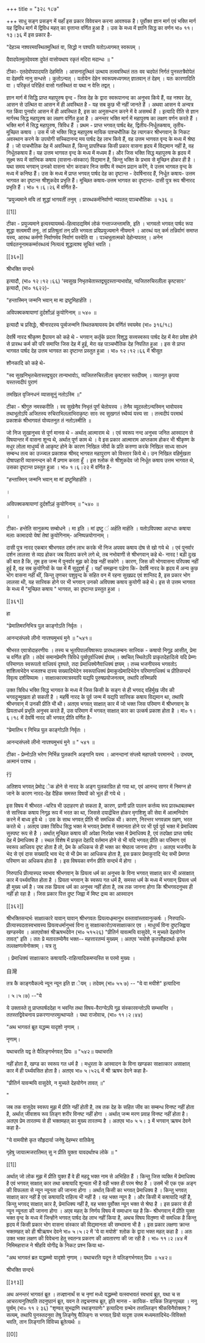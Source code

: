 +++
title = "३२८ १८७"

+++
साधु सङ्ग प्रसङ्ग में यहाँ इस प्रकार विवेवचन करना आवश्यक है। पूर्वोक्त ज्ञान मार्ग एवं भक्ति मार्ग यह द्विविध मार्ग में द्विविध महत् का वृत्तान्त वर्णित हुआ है । उस के मध्य में ज्ञानि सिद्ध का वर्णन भा० ११।१३।३६ में इस प्रकार है- 

"देहञ्च नश्वरमवस्थितमुत्थितं वा, सिद्धो न पश्यति यतोऽध्यगमत् स्वरूपम् । 

दैवादपेतमुतदेववश दुपेतं वासोयथाप रकृतं मदिरा मदान्धः ॥ " 

टीका- एतदेवोपपादयति देहमिति । आसनादुत्थितं उत्थाय तत्ववस्थितं ततः वव चदपेतं निर्गतं पुनस्तत्रैवोपेतं वा देहमपि नानु सन्धत्ते । कुतोऽन्यत् । यतोयेन देहेन स्वरूपमध्यगमत् ज्ञातवान् तं देहम् । यतः कारणादिति वा । परिकृतं परिहितं वासो गतस्थितं वा यथा न वेत्ति तद्वत् । 

ज्ञान मार्ग में सिद्धि प्राप्त महापुरुष वृन्द - जिस देह के द्वारा स्वरूपानन्द का अनुभव किये हैं, वह नश्वर देह, आसन से उत्थित वा आसन में ही अवस्थित है - यह सब कुछ भी नहीं जानते हैं । अथवा आसन ये अन्यत्र गत किंवा पुनर्वार आसन में ही अवस्थित है, इस का अनुसन्धान करने में वे असमर्थ हैं । इत्यादि रीति से ज्ञान मार्गस्थ सिद्ध महापुरुष का लक्षण वर्णित हुआ है । अनन्तर भक्ति मार्ग में महापुरुष का लक्षण वर्णन करते हैं । भक्ति मार्ग में सिद्ध महापुरुष, त्रिविध हैं । प्रथम - प्राप्त भगवत् पार्षद बेह, द्वितीय-निर्धूतकषाय, तृतीय- मूच्छित कषाय । उस में जो भक्ति सिद्ध महापुरुष मायिक पाश्चभौतिक देह त्यागकर श्रीभगवान् के निकट अवस्थान करने के उपयोगी सच्चिदानन्द मय पार्षद देह लाभ किये हैं, वह उत्तम भागवत वृन्द के मध्य में श्रेष्ठ हैं । जो पाचभौतिक देह में अवस्थित हैं, किन्तु प्रापश्चिक किसी प्रकार वासना हृदय में विद्यमान नहीं है, वह निर्धूतकषाय हैं। यह उत्तम भागवत वृन्द के मध्य में मध्यम हैं। और जिस भक्ति सिद्ध महापुरुष के हृदय में सूक्ष्म रूप में सात्त्विक कषाय (वासना-संस्कार) विद्यमान है, किन्तु भक्ति के प्रभाव से मूच्छिन होकर ही है । यथा समय भगवान् उनको वासना भोग कराकर निज समीप में स्थान प्रदान करेंगे, वे उत्तम भागवत वृन्द के मध्य में कनिष्ठ हैं। उस के मध्य में प्राप्त भगवत् पार्षद देह का दृष्टान्त - देवर्षिनारद हैं, निर्धूत कषाय- उत्तम भागवत का दृष्टान्त श्रीशुकदेव प्रभृति हैं। मूच्छित कषाय-उत्तम भागवत का दृष्टान्त- दासी पुत्र रूप श्रीनारद प्रभृति हैं । भा० १।६।२६ में वर्णित है- 

“प्रयुज्यमाने मयि तां शुद्धां भागवतीं तनुम् । प्रारब्धकर्मनिर्वाणो न्यपतत् पाञ्चभौतिकः ॥ ५३६ ॥ 

[[1]]

टीका - प्रयुज्यमाने इत्यस्यायमर्थः-हित्वादद्यमिमं लोकं गन्ताज्जन्तामसि, इति । भागवतो भगवत् पार्षद रूपा शुद्धा सत्वमयी तनूः, तां प्रतिश्रुतां तन् प्रति भगवता प्रयिप्रयुज्यमाने नीयमाने । आरब्धं यत् कर्म तन्निर्वाणं समाप्त यस्य, आरब्ध कर्मणो निर्वाणमेव निर्वाणं यस्येति वा । पञ्चभूतात्मको देहोन्यपतत् । अनेन पार्षदतनूनामकर्म्मारब्धत्वं नित्यत्वं शुद्धत्वश्व सूचितं भवति । 

[[३६०]] 

श्रीभक्ति सन्दर्भः 

इत्यादौ, (भा० १२।१२।६६) 'स्वसुख निभृतचेतास्तद्व्युदस्तान्यभावोह, प्यजितरुचिरलीला कृष्टसारः' इत्यादौ, (भा० १६२२)- 

"हन्तास्मिन् जन्मनि भवान् मा मा द्रष्टुमिहार्हति । 

अविपक्वकषायाणां दुर्दर्शोऽहं कुयोगिनाम् ॥ ५४० ॥ 

इत्यादौ च प्रसिद्धेः, श्रीनारदस्य पूर्व्वजन्मनि स्थितकषायस्य प्रेम वर्णितं स्वयमेव (भा० ३१६/१८) 

देवर्षि नारद श्रीकृष्ण द्वैपायन को कहे थे - भगवान् कर्तृके प्रदत्त विशुद्ध सत्त्वस्वरूप पार्षद देह में मेरा प्रवेश होने से प्रारब्ध कर्म की परि समाप्ति जिस देह में हुई, मेरा वह पाञ्चभौतिक देह निपतित हुआ । इस से प्राप्त भागवत पार्षद देह उत्तम भागवत का दृष्टान्त प्रस्तुत हुआ । भा० १२।१२।६६ में श्रीसूत 

शौनकादि को कहे थे- 

"स्व सुखनिभृतचेतास्तद्व्युदर तान्यभावोऽ, व्यजितरुचिरलीला कृष्टसार स्तदीयम् । व्यतनुत कृपया यस्तत्त्वदीपं पुराणं 

तमखिल वृजिनधनं व्याससूनुं नतोऽस्मि ॥" 

टीका - श्रीगुरु नमस्करीति । स्व सुखेनैव निभृतं पूर्णं चेतोयस्य । तेनैव व्यूदस्तोऽन्यस्मिन् भावोयस्य तथाभूतोऽपि अजितस्य रुचिराभिललाभिराकृष्टः सारः स्व सुखगतं स्थैय्यं यस्य सा । तत्त्वदीपं परमार्थ प्रकाशकं श्रीभागवतं योव्यतनुत तं नतोऽस्मीति ॥ 

जो निज सुखानुभव से पूर्ण मानस थे - अर्थात् आत्माराम थे । एवं स्वरूप नन्द अनुभव जनित आस्वादन से विषयान्तर में वासना शून्य थे, अर्थात् पूर्ण काम थे । वे इस प्रकार आत्माराम आप्तकाम होकर भी श्रीकृष्ण के मधुर लोला माधुर्य्यं से आकृष्ट होने के कारण निखिल जीवों के प्रति करुणा करके निखिल साध्य साधन सम्बन्ध तत्व का उज्ज्वल प्रकाशक श्रीमद् भागवत महापुराण को विस्तार किये थे। उन निखिल वहिर्मुखता दोषापहारी व्यासनन्दन को मैं प्रणाम करता हूँ । इस श्लोक से श्रीशुकदेव जो निर्धूत कषाय उत्तम भागवत थे, उसका दृष्टान्त प्रस्तुत हुआ । भा० १।६।२२ में वर्णित है- 

"हन्तास्मिन् जन्मनि भवान् मा मां द्रष्टुमिहार्हति । 

। 

अविपक्वकषायाणां दुर्दर्शोऽहं कुयोगिनाम् ॥ "५४० ॥ 

। 

टीका- हन्तेति सानुकम्प सम्बोधने । मा इति । मां द्रष्टु ं अर्हति मार्हति । यतोऽविपक्वा अदग्धाः कषाया मलाः कामादयो येषां तेषां कुयोगिनाम्- अनिष्पन्नयोगानाम् । 

दासी पुत्र नारद एकबार श्रीभगवत दर्शन लाभ करके भी निज अपवव कषाय दोष से खो गये थे । एवं पुनर्वार दर्शन लालसा से व्यग्र होकर जब विलाप करने लगे थे, तब नभोवाणी से श्रीभगवान् कहे थे- नारद ! बड़ी दुःख की बात है कि, तुम इस जन्म में पुनर्वार मुझ को देख नहीं सकोगे । कारण, जिस की भोगवासना परिपक्व नहीं हुई है, वह सब कुयोगियों के पक्ष में मैं सुदुद्दर्श हूँ । यहाँ समझना पड़ेगा कि- देवर्षि नारद के हृदय में अन्य कुछ भोग वासना नहीं थीं, किन्तु तृणचर पशुवृन्द के सहित वन में रहना सुखप्रद एवं शान्तिद है, इस प्रकार भोग लालसा थी, यह सात्त्विक होने पर भी भगवान् उनको अविपक्व कषाय कुयोगी कहे थे। इस से उत्तम भागवत के मध्य में "मूच्छित कषाय " भागवत, का दृष्टान्त प्रस्तुत हुआ । 



[[३६१]]

हा 

"प्रेमातिमरनिभित्र पुल काङ्गोऽति निर्वृतः । 

आनन्दसंप्लवे लीनो नापश्यमुभयं मुने ॥ "५४१॥ 

श्रीभरत एवात्रोदाहरणीयः । तस्य च भूतपिपालयिषारूपः प्रारब्धालम्बनः सात्त्विक - कषायो निगूढ़ आसीत्, प्रेमा च वर्णित इति । तदेवं समानप्रेमणि त्रिविधे पूर्व्वपूर्वाधिक्यं ज्ञेयम् । क्वचित् स्थितेऽपि प्राकृतदेहादित्वे यदि प्रेम्णः परिमाणतः स्वरूपतो वाधिवयं दृश्यते, तदा प्रेमाधिक्येनैवाधिक्यं ज्ञयम् । तच्च भजनीयस्य भगवतोऽ शांशित्वभेदेन भजतश्च दास्य सख्यादिभेदेन स्वरूपाधिक्यं प्रेमाकुरप्रेमादिभेदेन परिमाणाधिक्यं च प्रीतिसन्दर्भ विवृत्य दर्शयिष्यामः । साक्षात्कारमात्रस्यापि यद्यपि पुरुषप्रयोजनत्वम्, तथापि तस्मिन्नपि 

उक्त त्रिविध भक्ति सिद्ध भागवत के मध्य में जिस किसी के सङ्ग से ही भगवद् वहिर्मुख जीव की भगवदुन्मुखता हो सकती है । महर्षि नारद के पूर्व जन्म में यद्यपि सात्त्विक कषाय विद्यमान था, तथापि श्रीभगवान् में उनकी प्रीति भी थी। अतएव भगवत् साक्षात् कार में जो भक्त जिस परिमाण में श्रीभगवान् के प्रियताधर्म प्रभृति अनुभव करते हैं, उस परिमाण में भगवत् साक्षात् कार का उत्कर्ष प्रकाश होता है । मा० १।६।१८ में देवर्षि नारद की भगवत् प्रीति वर्णित है- 

"प्रेमातिभ र निभिन्न पुल काङ्गोऽति निर्वृतः । 

आनन्दसंप्लवे लीनो नापश्यमुभयं मुने ॥ " ५४१ ॥ 

टीका - प्रेम्नोऽति भरेण निर्भिन्न पुलकानि अङ्गानि यस्य । आनन्दानां संप्लवे महाप्लवे परमानन्दे । उभयम्, अत्मानं परश्च । 

行 

अतिशय भगवत् प्रेमोद्र ेक होने से नारद के अङ्ग पुलकाग्रित हो गया था, एवं आनन्द सागर में निमग्न हो जाने के कारण नारद-देह दैहिक समस्त विषयों को भूल ही गये थे । 

इस विषय में श्रीभरत -चरित्र भी उदाहरण हो सकता है, कारण, प्राणी प्रति पालन कर्त्तव्य रूप प्रारब्धाबलम्बन से सात्त्विक कषाय निगूढ़ रूप में भरत का था, जिससे दयार्द्रचित्त होकर मृगशिशु की सेवा में आत्मनियोग करने में बाध्य हुये थे । उस के साथ भगवत् प्रीति भी समधिक थी। कारण, निरन्तर भगवन्नाम ग्रहण, भरत करते थे । अतएव उक्त त्रिविध सिद्ध भक्त मे भगवत् प्रेमांश में समानता होने पर भी पूर्व पूर्व भक्त में प्रेमाधिक्य सुस्पष्ट रूप से है । अर्थात् मूच्छित कषाय की अपेक्षा निरपेक्ष भक्त में प्रेमाधिक्य है, एवं तदपेक्षा प्राप्त पार्षद देह में प्रेमाधिक्य है । स्थल विशेष में प्राकृत देहादि वर्तमान होने से भी यदि भगवत् प्रीति का परिमाण एवं स्वरूप आधिवय दृष्ट होता है तो, प्रेम के अधिकच से ही भक्त का श्रेष्ठत्व जानना होगा । अतएव भजनीय के भेद से एवं दास सख्यादि भाव भेद से भी प्रेम का आधिकच होता है, इस प्रकार प्रेमाकुरादि भेद सभी प्रेमगत परिमाण का अधिकय होता है । इस विषयका वर्णन प्रीति सन्दर्भ में होगा । 

निरुपाधि प्रीत्यास्पद स्वभाव श्रीभगवान् के प्रियत्व धर्म का अनुभव के विना भगवत् साक्षात् कार भी असाक्षात् कार में पर्थ्यवसित होता है । प्रियता भगवान् के स्वरूप गत धर्म है, समस्त धर्म के मध्य में भगवान् प्रियत्व धर्म ही मुख्य धर्म है। जब तक प्रियत्व धर्म का अनुभव नहीं होता है, तब तक जानना होगा कि श्रीभगवदनुभव ही नहीं हो रहा है । जिस प्रकार पित्त दुष्ट जिह्वा में मिष्ट द्रव्य का आस्वादन 

[[३६२]] 

श्रीभक्तिसन्दर्भः साक्षात्कारे यावान् यावान् श्रीभगवतः प्रियत्वधम्र्मानुभ वस्तावांस्तावानुत्कर्षः । निरुपाधि- प्रीत्यास्पदतास्वभावस्य प्रियत्वधर्मानुभवं विना तु साक्षात्कारोऽप्यसाक्षात्कार एव । माधुर्य्यं विना दुष्टजिह्वया खण्डस्येव । अतएवोक्तं श्रीऋषभदेवेन (भा० ५१५२६) "प्रीतिर्न यावत्मयि वासुदेवे, न मुच्यते देहयोगेन तावत्" इति । ततः प्रे मतारतम्येनैव भक्त-- महत्तारतम्यं मुख्यम् । अतएव 'मयोशे कृतसौहृदार्थाः इत्येव तल्लक्षणत्वेनोक्तम् । यत्र तु 

। प्रेमाधिक्यं साक्षात्कारः कषायादि-राहित्यादिकमप्यस्ति स परमो मुख्यः । 

自灣 

तत्र कै काङ्गवैकल्ये न्यून न्यून इति ज्ञ ेयम् । तदेवम् (भा० ५५ ७) -- "ये वा मयीशे" इत्यादिना 

। ५।५।७) --"ये 

ये उक्तास्ते तु प्राप्तपार्षददेहा न भवन्ति तथा विषय-वैराग्येऽपि गूढ़ संस्कारवन्तोऽपि सम्भवन्ति । ततस्तद्विवेचनाय प्रकरणान्तरमुत्थाप्यते । यथा राजोवाच, (भा० ११।२।४४) 

"अथ भागवतं ब्रूत यद्धम्म यादृशो नृणाम् । 

नृणाम्। 

यथाचरति यद्व ते यैलिङ्गर्भगवत् प्रियः ॥ "५४२॥ यथाचरति 

नहीं होता है, खण्ड का स्वरूप गत धर्म है । मधुरता के आस्वादन के विना खण्डका साक्षात्कार असाक्षात् कार में ही पर्थ्यवसित होता है। अतएव भा० ५।५२६ में श्री ऋषभ देवने कहा है- 

"प्रीतिर्न यावन्मयि वासुदेवे, न मुच्यते देहयोगेन तावत् ॥" 

" 

जब तक वासुदेव स्वरूप मुझ में प्रीति नहीं होती है, तब तक देह के सहित जीव का सम्बन्ध विनष्ट नहीं होता है, अर्थात् जीवाशय रूप लिङ्ग शरीर विनष्ट नहीं होगा । अर्थात् जन्म मरण प्रवाह विनष्ट नहीं होता है। अतएव प्रेम तारतम्य से ही भक्तमहत् का मुख्य तारतम्य है । अतएव भा० ५ ५। ३ में भगवान् ऋषभ देवने कहा है- 

"ये वामयीशे कृत सौहृदार्या जनेषु देहम्भर वातिकेषु 

गृहेषु जायात्मजरातिमत् सु न प्रीति युक्ता यावदर्थाश्च लोके ॥ " 

[[1]]

अर्थात् जो लोक मुझ में प्रीति युक्त हैं वे ही महदू भक्त नाम से अभिहित हैं । किन्तु जिस व्यक्ति में प्रेमाधिक्य है एवं भगवत् साक्षात् कार तथा कषायादि शून्यता भी है वही भक्त ही परम श्रेष्ठ है । उसमें भी एक एक अङ्ग की विफलता से न्यून न्यूनता की जानना होगा । अर्थात् किसी का भगवत् प्रेमाधिक्य है । किन्तु भगवत् साक्षात् कार नहीं है एवं कषायादि राहित्य भी नहीं है । वह भक्त न्यून है । और किसी में कषायादि नहीं है, किन्तु भगवद् साक्षात् कार है, प्रेमाधिक्य नहीं है, वह भक्त पूर्वोक्त न्यून भक्त से श्रेष्ठ है । इस प्रकार से ही न्यून न्यूनता की जानना होगा । अएव महत् के निर्णय विषय में समाधान यह है कि- श्रीभगवान् में प्रीति युक्त भक्त वृन्द के मध्य में जिन्होंने भगवत् पार्षद देह लाभ नहीं किया है, अथच विषय वितृष्णा भी समधिक है किन्तु हृदय में किसी प्रकार भोग वासना संस्कार की विद्यमानता की सम्भावना भी है । इस प्रकार लक्षणा क्रान्त भक्तमहत् को ही श्रीऋषभ देवने भा० ५।५।२ में 'ये वा मयोशे' श्लोक के द्वारा भक्त महत् कहा है । अतः उक्त भक्त लक्षण की विवेचना हेतु स्वतन्त्र प्रकरण की अवतारणा की जा रही है । भा० ११।२।४४ में निमिमहाराज ने श्रीहवि योगीद्र के निकट प्रश्न किया था- 

"अथ भागवतं ब्रत यद्धम्र्म्मो यादृशो नृणाम् । यथाचरति यदून ते यलिङ्गर्भगवत् प्रियः ॥ ५४२॥ 

श्रीभक्ति सन्दर्भः 

[[३९३]]

अथ अनन्तरं भागवतं ब्रूत । तज्ज्ञानार्थं स च नृणां मध्ये यद्धम्र्म्मो यत्स्वभावतं स्वभावं ब्रूत, यथा च स आचरत्यनुतिष्ठति तदनुष्ठानं ब्रूत, यवन ते तद्वचनश्च ब्रूत, इति मानस - कायिक- वाचिक लिङ्गपृच्छा । ननु पूर्व्वम् (भा० ११ २ ३६) "शृण्वत् सुभद्राणि रथाङ्गपाणेः" इत्यादिना ग्रन्थेन तत्तल्लिङ्ग श्रीकविनैवोक्तम् ? सत्यम्, तथापि पुनस्तदनुवा तेषु लिङ्गेषु यैलिङ्गः स भगवत् प्रियो यादृश उत्तम मध्यमतादिभेद-विविक्तो भवति, तान लिङ्गानि विविच्य ब्रूतेत्यर्थः ॥ 

[[0]]
